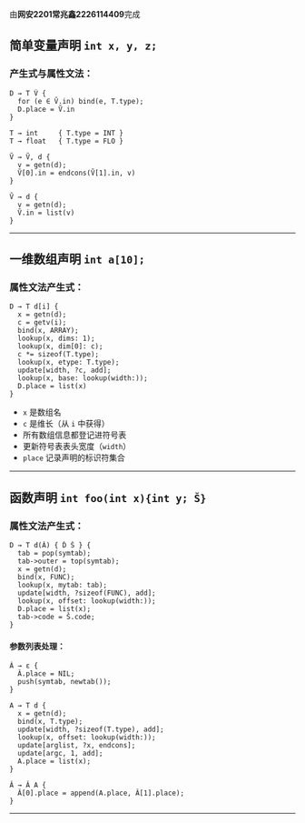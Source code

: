 由**网安2201常兆鑫2226114409**完成
## 简单变量声明 `int x, y, z;`

### 产生式与属性文法：

```
D → T Ṽ {
  for (e ∈ Ṽ.in) bind(e, T.type);
  D.place = Ṽ.in
}

T → int     { T.type = INT }
T → float   { T.type = FLO }

Ṽ → Ṽ, d {
  v = getn(d);
  Ṽ[0].in = endcons(Ṽ[1].in, v)
}

Ṽ → d {
  v = getn(d);
  Ṽ.in = list(v)
}
```

---

##  一维数组声明 `int a[10];`

### 属性文法产生式：

```
D → T d[i] {
  x = getn(d);
  c = getv(i);
  bind(x, ARRAY);
  lookup(x, dims: 1);
  lookup(x, dim[0]: c);
  c *= sizeof(T.type);
  lookup(x, etype: T.type);
  update[width, ?c, add];
  lookup(x, base: lookup(width:));
  D.place = list(x)
}
```


  * `x` 是数组名
  * `c` 是维长（从 `i` 中获得）
  * 所有数组信息都登记进符号表
  * 更新符号表表头宽度（`width`）
  * `place` 记录声明的标识符集合

---

## 函数声明 `int foo(int x){int y; Š}`

### 属性文法产生式：

```
D → T d(Ǎ) { Ď Š } {
  tab = pop(symtab);
  tab->outer = top(symtab);
  x = getn(d);
  bind(x, FUNC);
  lookup(x, mytab: tab);
  update[width, ?sizeof(FUNC), add];
  lookup(x, offset: lookup(width:));
  D.place = list(x);
  tab->code = Š.code;
}
```

#### 参数列表处理：

```
Ǎ → ε {
  Ǎ.place = NIL;
  push(symtab, newtab());
}

A → T d {
  x = getn(d);
  bind(x, T.type);
  update[width, ?sizeof(T.type), add];
  lookup(x, offset: lookup(width:));
  update[arglist, ?x, endcons];
  update[argc, 1, add];
  A.place = list(x);
}

Ǎ → Ǎ A {
  Ǎ[0].place = append(A.place, Ǎ[1].place);
}
```

---



